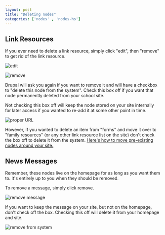 ```yaml
---
layout: post
title: "Deleting nodes"
categories: ['nodes' , 'nodes-hs']
---
```


## Link Resources

If you ever need to delete a link resource, simply click "edit", then "remove" to get rid of the link resource.

![edit](/schoolsites-help/images/uploading/group-edit.png)

![remove](/schoolsites-help/images/uploading/remove.png)

Drupal will ask you again if you want to remove it and will have a checkbox to "delete this node from the system". Check this box off if you want that node permanently deleted from your school site. 

Not checking this box off will keep the node stored on your site internally for later access if you wanted to re-add it at some other point in time.

![proper URL](/schoolsites-help/images/uploading/remove-system.png)

However, if you wanted to delete an item from "forms" and move it over to "family resources" (or any other link resource list on the site) don't check the box off to delete it from the system. [Here's how to move pre-existing nodes around your site.](/schoolsites-help/nodes/2014/07/15/moving-nodes/) 

<a name="news-del"></a>

## News Messages

Remember, these nodes live on the homepage for as long as you want them to. It's entirely up to you when they should be removed. 

To remove a message, simply click remove. 

![remove message](/schoolsites-help/images/news/remove-message.png)

If you want to keep the message on your site, but not on the homepage, don't check off the box. Checking this off will delete it from your homepage and site.

![remove from system](/schoolsites-help/images/news/remove-box.png)